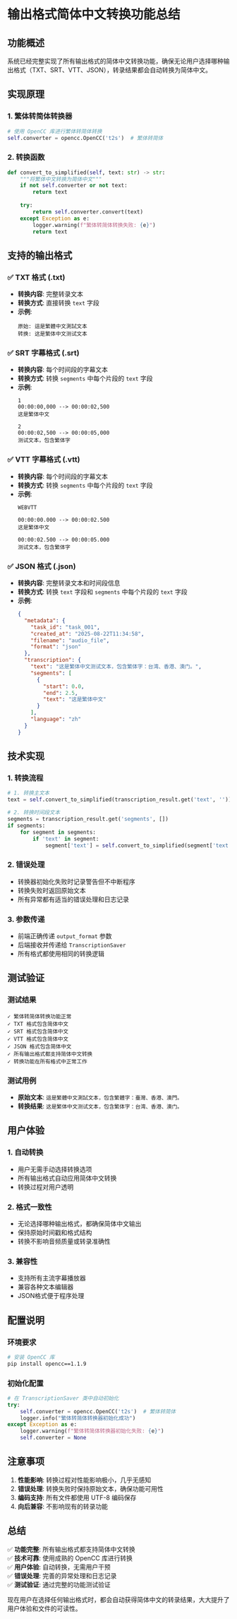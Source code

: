 # 输出格式简体中文转换功能总结

## 功能概述

系统已经完整实现了所有输出格式的简体中文转换功能，确保无论用户选择哪种输出格式（TXT、SRT、VTT、JSON），转录结果都会自动转换为简体中文。

## 实现原理

### 1. 繁体转简体转换器
```python
# 使用 OpenCC 库进行繁体转简体转换
self.converter = opencc.OpenCC('t2s')  # 繁体转简体
```

### 2. 转换函数
```python
def convert_to_simplified(self, text: str) -> str:
    """将繁体中文转换为简体中文"""
    if not self.converter or not text:
        return text
    
    try:
        return self.converter.convert(text)
    except Exception as e:
        logger.warning(f"繁体转简体转换失败: {e}")
        return text
```

## 支持的输出格式

### ✅ TXT 格式 (.txt)
- **转换内容**: 完整转录文本
- **转换方式**: 直接转换 `text` 字段
- **示例**:
  ```
  原始: 這是繁體中文測試文本
  转换: 这是繁体中文测试文本
  ```

### ✅ SRT 字幕格式 (.srt)
- **转换内容**: 每个时间段的字幕文本
- **转换方式**: 转换 `segments` 中每个片段的 `text` 字段
- **示例**:
  ```
  1
  00:00:00,000 --> 00:00:02,500
  这是繁体中文

  2
  00:00:02,500 --> 00:00:05,000
  测试文本，包含繁体字
  ```

### ✅ VTT 字幕格式 (.vtt)
- **转换内容**: 每个时间段的字幕文本
- **转换方式**: 转换 `segments` 中每个片段的 `text` 字段
- **示例**:
  ```
  WEBVTT

  00:00:00.000 --> 00:00:02.500
  这是繁体中文

  00:00:02.500 --> 00:00:05.000
  测试文本，包含繁体字
  ```

### ✅ JSON 格式 (.json)
- **转换内容**: 完整转录文本和时间段信息
- **转换方式**: 转换 `text` 字段和 `segments` 中每个片段的 `text` 字段
- **示例**:
  ```json
  {
    "metadata": {
      "task_id": "task_001",
      "created_at": "2025-08-22T11:34:58",
      "filename": "audio_file",
      "format": "json"
    },
    "transcription": {
      "text": "这是繁体中文测试文本，包含繁体字：台湾、香港、澳门。",
      "segments": [
        {
          "start": 0.0,
          "end": 2.5,
          "text": "这是繁体中文"
        }
      ],
      "language": "zh"
    }
  }
  ```

## 技术实现

### 1. 转换流程
```python
# 1. 转换主文本
text = self.convert_to_simplified(transcription_result.get('text', ''))

# 2. 转换时间段文本
segments = transcription_result.get('segments', [])
if segments:
    for segment in segments:
        if 'text' in segment:
            segment['text'] = self.convert_to_simplified(segment['text'])
```

### 2. 错误处理
- 转换器初始化失败时记录警告但不中断程序
- 转换失败时返回原始文本
- 所有异常都有适当的错误处理和日志记录

### 3. 参数传递
- 前端正确传递 `output_format` 参数
- 后端接收并传递给 `TranscriptionSaver`
- 所有格式都使用相同的转换逻辑

## 测试验证

### 测试结果
```
✓ 繁体转简体转换功能正常
✓ TXT 格式包含简体中文
✓ SRT 格式包含简体中文
✓ VTT 格式包含简体中文
✓ JSON 格式包含简体中文
✓ 所有输出格式都支持简体中文转换
✓ 转换功能在所有格式中正常工作
```

### 测试用例
- **原始文本**: `這是繁體中文測試文本，包含繁體字：臺灣、香港、澳門。`
- **转换结果**: `这是繁体中文测试文本，包含繁体字：台湾、香港、澳门。`

## 用户体验

### 1. 自动转换
- 用户无需手动选择转换选项
- 所有输出格式自动应用简体中文转换
- 转换过程对用户透明

### 2. 格式一致性
- 无论选择哪种输出格式，都确保简体中文输出
- 保持原始时间戳和格式结构
- 转换不影响音频质量或转录准确性

### 3. 兼容性
- 支持所有主流字幕播放器
- 兼容各种文本编辑器
- JSON格式便于程序处理

## 配置说明

### 环境要求
```bash
# 安装 OpenCC 库
pip install opencc==1.1.9
```

### 初始化配置
```python
# 在 TranscriptionSaver 类中自动初始化
try:
    self.converter = opencc.OpenCC('t2s')  # 繁体转简体
    logger.info("繁体转简体转换器初始化成功")
except Exception as e:
    logger.warning(f"繁体转简体转换器初始化失败: {e}")
    self.converter = None
```

## 注意事项

1. **性能影响**: 转换过程对性能影响极小，几乎无感知
2. **错误处理**: 转换失败时保持原始文本，确保功能可用性
3. **编码支持**: 所有文件都使用 UTF-8 编码保存
4. **向后兼容**: 不影响现有的转录功能

## 总结

✅ **功能完整**: 所有输出格式都支持简体中文转换  
✅ **技术可靠**: 使用成熟的 OpenCC 库进行转换  
✅ **用户体验**: 自动转换，无需用户干预  
✅ **错误处理**: 完善的异常处理和日志记录  
✅ **测试验证**: 通过完整的功能测试验证  

现在用户在选择任何输出格式时，都会自动获得简体中文的转录结果，大大提升了用户体验和文件的可读性。

